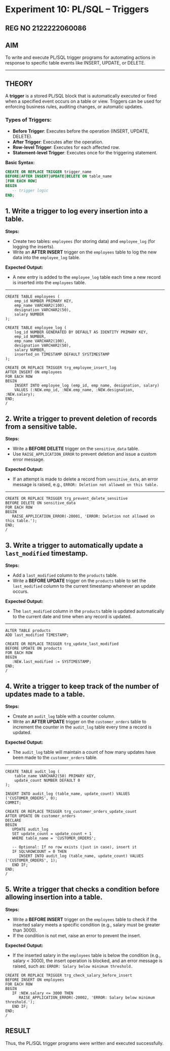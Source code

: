 # Experiment 10: PL/SQL – Triggers
## REG NO 2122222060086

## AIM
To write and execute PL/SQL trigger programs for automating actions in response to specific table events like INSERT, UPDATE, or DELETE.

---

## THEORY

A **trigger** is a stored PL/SQL block that is automatically executed or fired when a specified event occurs on a table or view. Triggers can be used for enforcing business rules, auditing changes, or automatic updates.

### Types of Triggers:
- **Before Trigger**: Executes before the operation (INSERT, UPDATE, DELETE).
- **After Trigger**: Executes after the operation.
- **Row-level Trigger**: Executes for each affected row.
- **Statement-level Trigger**: Executes once for the triggering statement.

**Basic Syntax:**
```sql
CREATE OR REPLACE TRIGGER trigger_name
BEFORE|AFTER INSERT|UPDATE|DELETE ON table_name
[FOR EACH ROW]
BEGIN
   -- trigger logic
END;
```

## 1. Write a trigger to log every insertion into a table.
**Steps:**
- Create two tables: `employees` (for storing data) and `employee_log` (for logging the inserts).
- Write an **AFTER INSERT** trigger on the `employees` table to log the new data into the `employee_log` table.

**Expected Output:**
- A new entry is added to the `employee_log` table each time a new record is inserted into the `employees` table.

---
```
CREATE TABLE employees (
    emp_id NUMBER PRIMARY KEY,
    emp_name VARCHAR2(100),
    designation VARCHAR2(50),
    salary NUMBER
);
```
```
CREATE TABLE employee_log (
    log_id NUMBER GENERATED BY DEFAULT AS IDENTITY PRIMARY KEY,
    emp_id NUMBER,
    emp_name VARCHAR2(100),
    designation VARCHAR2(50),
    salary NUMBER,
    inserted_on TIMESTAMP DEFAULT SYSTIMESTAMP
);
```
```
CREATE OR REPLACE TRIGGER trg_employee_insert_log
AFTER INSERT ON employees
FOR EACH ROW
BEGIN
    INSERT INTO employee_log (emp_id, emp_name, designation, salary)
    VALUES (:NEW.emp_id, :NEW.emp_name, :NEW.designation, :NEW.salary);
END;
/
```

## 2. Write a trigger to prevent deletion of records from a sensitive table.
**Steps:**
- Write a **BEFORE DELETE** trigger on the `sensitive_data` table.
- Use `RAISE_APPLICATION_ERROR` to prevent deletion and issue a custom error message.

**Expected Output:**
- If an attempt is made to delete a record from `sensitive_data`, an error message is raised, e.g., `ERROR: Deletion not allowed on this table.`

---
```
CREATE OR REPLACE TRIGGER trg_prevent_delete_sensitive
BEFORE DELETE ON sensitive_data
FOR EACH ROW
BEGIN
   RAISE_APPLICATION_ERROR(-20001, 'ERROR: Deletion not allowed on this table.');
END;
/
```

## 3. Write a trigger to automatically update a `last_modified` timestamp.
**Steps:**
- Add a `last_modified` column to the `products` table.
- Write a **BEFORE UPDATE** trigger on the `products` table to set the `last_modified` column to the current timestamp whenever an update occurs.

**Expected Output:**
- The `last_modified` column in the `products` table is updated automatically to the current date and time when any record is updated.

---
```
ALTER TABLE products
ADD last_modified TIMESTAMP;
```

```
CREATE OR REPLACE TRIGGER trg_update_last_modified
BEFORE UPDATE ON products
FOR EACH ROW
BEGIN
   :NEW.last_modified := SYSTIMESTAMP;
END;
/
```

## 4. Write a trigger to keep track of the number of updates made to a table.
**Steps:**
- Create an `audit_log` table with a counter column.
- Write an **AFTER UPDATE** trigger on the `customer_orders` table to increment the counter in the `audit_log` table every time a record is updated.

**Expected Output:**
- The `audit_log` table will maintain a count of how many updates have been made to the `customer_orders` table.

---
```
CREATE TABLE audit_log (
    table_name VARCHAR2(50) PRIMARY KEY,
    update_count NUMBER DEFAULT 0
);
```
```
INSERT INTO audit_log (table_name, update_count) VALUES ('CUSTOMER_ORDERS', 0);
COMMIT;
```
```
CREATE OR REPLACE TRIGGER trg_customer_orders_update_count
AFTER UPDATE ON customer_orders
DECLARE
BEGIN
   UPDATE audit_log
   SET update_count = update_count + 1
   WHERE table_name = 'CUSTOMER_ORDERS';

   -- Optional: If no row exists (just in case), insert it
   IF SQL%ROWCOUNT = 0 THEN
      INSERT INTO audit_log (table_name, update_count) VALUES ('CUSTOMER_ORDERS', 1);
   END IF;
END;
/
```

## 5. Write a trigger that checks a condition before allowing insertion into a table.
**Steps:**
- Write a **BEFORE INSERT** trigger on the `employees` table to check if the inserted salary meets a specific condition (e.g., salary must be greater than 3000).
- If the condition is not met, raise an error to prevent the insert.

**Expected Output:**
- If the inserted salary in the `employees` table is below the condition (e.g., salary < 3000), the insert operation is blocked, and an error message is raised, such as: `ERROR: Salary below minimum threshold.`
```
CREATE OR REPLACE TRIGGER trg_check_salary_before_insert
BEFORE INSERT ON employees
FOR EACH ROW
BEGIN
   IF :NEW.salary <= 3000 THEN
      RAISE_APPLICATION_ERROR(-20002, 'ERROR: Salary below minimum threshold.');
   END IF;
END;
/
```
## RESULT
Thus, the PL/SQL trigger programs were written and executed successfully.
